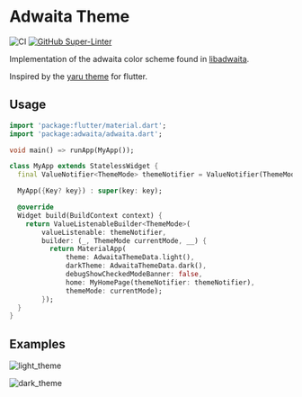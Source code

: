 <!--
This README describes the package. If you publish this package to pub.dev,
this README's contents appear on the landing page for your package.

For information about how to write a good package README, see the guide for
[writing package pages](https://dart.dev/guides/libraries/writing-package-pages).

For general information about developing packages, see the Dart guide for
[creating packages](https://dart.dev/guides/libraries/create-library-packages)
and the Flutter guide for
[developing packages and plugins](https://flutter.dev/developing-packages).
-->

# Adwaita Theme

![CI](https://github.com/gtk-flutter/adwaita/actions/workflows/ci.yml/badge.svg)
[![GitHub Super-Linter](https://github.com/gtk-flutter/adwaita/workflows/Lint%20Code%20Base/badge.svg)](https://github.com/marketplace/actions/super-linter)

Implementation of the adwaita color scheme found in [libadwaita](https://gitlab.gnome.org/GNOME/libadwaita).

Inspired by the [yaru theme](https://github.com/ubuntu/yaru.dart) for flutter.


## Usage

```dart
import 'package:flutter/material.dart';
import 'package:adwaita/adwaita.dart';

void main() => runApp(MyApp());

class MyApp extends StatelessWidget {
  final ValueNotifier<ThemeMode> themeNotifier = ValueNotifier(ThemeMode.light);

  MyApp({Key? key}) : super(key: key);

  @override
  Widget build(BuildContext context) {
    return ValueListenableBuilder<ThemeMode>(
        valueListenable: themeNotifier,
        builder: (_, ThemeMode currentMode, __) {
          return MaterialApp(
              theme: AdwaitaThemeData.light(),
              darkTheme: AdwaitaThemeData.dark(),
              debugShowCheckedModeBanner: false,
              home: MyHomePage(themeNotifier: themeNotifier),
              themeMode: currentMode);
        });
  }
}
```

## Examples

![light_theme](https://raw.githubusercontent.com/gtk-flutter/adwaita/main/images/light.png)

![dark_theme](https://raw.githubusercontent.com/gtk-flutter/adwaita/main/images/dark.png)
